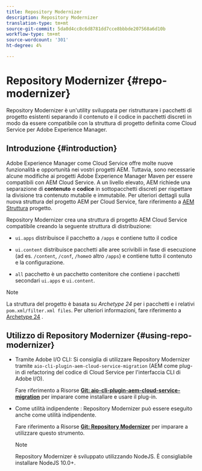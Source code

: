 ```yaml
---
title: Repository Modernizer
description: Repository Modernizer
translation-type: tm+mt
source-git-commit: 5da0d4cc8c6d8781dd7cce8bbbde207568a6d10b
workflow-type: tm+mt
source-wordcount: '301'
ht-degree: 4%

---
```



# Repository Modernizer {#repo-modernizer}

Repository Modernizer è un&#39;utility sviluppata per ristrutturare i pacchetti di progetto esistenti separando il contenuto e il codice in pacchetti discreti in modo da essere compatibile con la struttura di progetto definita come Cloud Service per Adobe Experience Manager.

## Introduzione {#introduction}

Adobe Experience Manager come Cloud Service offre molte nuove funzionalità e opportunità nei vostri progetti AEM. Tuttavia, sono necessarie alcune modifiche ai progetti Adobe Experience Manager Maven per essere compatibili con AEM Cloud Service. A un livello elevato, AEM richiede una separazione di **contenuto** e **codice** in sottopacchetti discreti per rispettare la divisione tra contenuto mutabile e immutabile. Per ulteriori dettagli sulla nuova struttura del progetto AEM per Cloud Service, fare riferimento a [AEM Struttura](https://docs.adobe.com/content/help/it-IT/experience-manager-cloud-service/implementing/developing/aem-project-content-package-structure.html) progetto.

Repository Modernizer crea una struttura di progetto AEM Cloud Service compatibile creando la seguente struttura di distribuzione:

* `ui.apps` distribuisce il pacchetto a `/apps` e contiene tutto il codice

* `ui.content` distribuisce pacchetti alle aree scrivibili in fase di esecuzione (ad es. `/content`, `/conf`, `/home`o altro `/apps`) e contiene tutto il contenuto e la configurazione.

* `all` pacchetto è un pacchetto contenitore che contiene i pacchetti secondari `ui.apps` e `ui.content`.

>[!NOTE]
>La struttura del progetto è basata su *Archetype 24* per i pacchetti e i relativi `pom.xml/filter.xml files`. Per ulteriori informazioni, fare riferimento a [Archetype 24](https://github.com/adobe/aem-project-archetype) .

## Utilizzo di Repository Modernizer {#using-repo-modernizer}

* Tramite  Adobe I/O CLI: Si consiglia di utilizzare Repository Modernizer tramite `aio-cli-plugin-aem-cloud-service-migration` (AEM come plug-in di refactoring del codice di Cloud Service per l&#39;interfaccia CLI di  Adobe I/O).

   Fare riferimento a Risorse **[Git: aio-cli-plugin-aem-cloud-service-migration](https://github.com/adobe/aio-cli-plugin-aem-cloud-service-migration#introduction)** per imparare come installare e usare il plug-in.

* Come utilità indipendente : Repository Modernizer può essere eseguito anche come utilità indipendente.

   Fare riferimento a Risorse **[Git: Repository Modernizer](https://github.com/adobe/aem-cloud-service-source-migration/tree/master/packages/repository-modernizer)** per imparare a utilizzare questo strumento.

   >[!NOTE]
   >
   >Repository Modernizer è sviluppato utilizzando NodeJS. È consigliabile installare NodeJS 10.0+.

